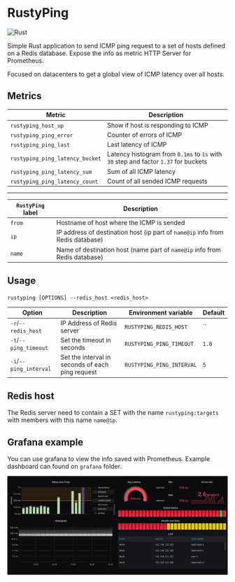 RustyPing
=========
![Rust](https://github.com/lfdominguez/rustyping/workflows/Rust/badge.svg)

Simple Rust application to send ICMP ping request to a set of hosts defined on a Redis database. Expose the info as metric HTTP Server for Prometheus.

Focused on datacenters to get a global view of ICMP latency over all hosts.

## Metrics

| Metric | Description |
| ------ | ----------- |
| `rustyping_host_up` | Show if host is responding to ICMP |
| `rustyping_ping_error` | Counter of errors of ICMP |
| `rustyping_ping_last` | Last latency of ICMP |
| `rustyping_ping_latency_bucket` | Latency histogram from `0.1ms` to `1s` with `30` step and factor `1.37` for buckets  |
| `rustyping_ping_latency_sum` | Sum of all ICMP latency |
| `rustyping_ping_latency_count` | Count of all sended ICMP requests |

------------

| `RustyPing` label | Description |
| ----------------- | ----------- |
| `from` | Hostname of host where the ICMP is sended |
| `ip` | IP address of destination host (ip part of `name@ip` info from Redis database) |
| `name` | Name of destination host (name part of `name@ip` info from Redis database) |

## Usage

```
rustyping [OPTIONS] --redis_host <redis_host>
```

Option | Description | Environment variable | Default
-------- | ----------- | -------------------- | -------
`-r`/`--redis_host`| IP Address of Redis server | `RUSTYPING_REDIS_HOST` | ``
`-t`/`--ping_timeout`| Set the timeout in seconds | `RUSTYPING_PING_TIMEOUT` | `1.0`
`-i`/`--ping_interval`| Set the interval in seconds of each ping request | `RUSTYPING_PING_INTERVAL` | `5`

## Redis host

The Redis server need to contain a SET with the name `rustyping:targets` with members with this name `name@ip`.

## Grafana example

You can use grafana to view the info saved with Prometheus. Example dashboard can found on `grafana` folder.

![Grafana Dashboard example](grafana/grafana_dashboard.png)